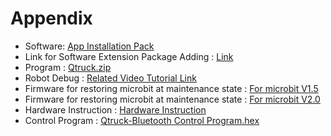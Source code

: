 # Appendix

* Software: [App Installation Pack]()
* Link for Software Extension Package Adding : [Link]()
* Program : [Qtruck.zip]()
* Robot Debug : [Related Video Tutorial Link]()
* Firmware for restoring microbit at maintenance state : [For microbit V1.5]()
* Firmware for restoring microbit at maintenance state : [For microbit V2.0]()
* Hardware Instruction : [Hardware Instruction]()
* Control Program : [Qtruck-Bluetooth Control Program.hex]()
